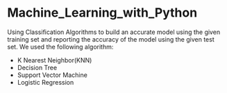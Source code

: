 # Machine_Learning_with_Python
Using Classification Algorithms to build an accurate model using the given training set and reporting the accuracy of the model using the given test set.
We used the following algorithm:
- K Nearest Neighbor(KNN)
- Decision Tree
- Support Vector Machine
- Logistic Regression
